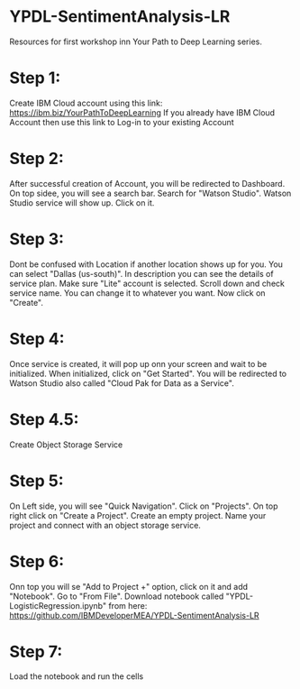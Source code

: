 # YPDL-SentimentAnalysis-LR
Resources for first workshop inn Your Path to Deep Learning series. 


# Step 1: 
Create IBM Cloud account using this link: https://ibm.biz/YourPathToDeepLearning
If you already have IBM Cloud Account then use this link to Log-in to your existing Account


# Step 2: 

  After successful creation of Account, you will be redirected to Dashboard. On top sidee, you will see a search bar. Search for "Watson Studio". Watson Studio service will show up. Click on it.
  

# Step 3:

  Dont be confused with Location if another location shows up for you. You can select "Dallas (us-south)". In description you can see the details of service plan. Make sure "Lite" account is selected. Scroll down and check service name. You can change it to whatever you want. Now click on "Create".
  
# Step 4: 
  Once service is created, it will pop up onn your screen and wait to be initialized. When initialized, click on "Get Started". You will be redirected to Watson Studio also called "Cloud Pak for Data as a Service". 
  
# Step 4.5: 
  Create Object Storage Service
  
  
# Step 5:
  On Left side, you will see "Quick Navigation". Click on "Projects". On top right click on "Create a Project". Create an empty project. Name your project and connect with an object storage service.
  
# Step 6:

Onn top you will se "Add to Project +" option, click on it and add "Notebook". Go to "From File". Download notebook called "YPDL-LogisticRegression.ipynb" from here: https://github.com/IBMDeveloperMEA/YPDL-SentimentAnalysis-LR

# Step 7: 
  Load the notebook and run the cells
